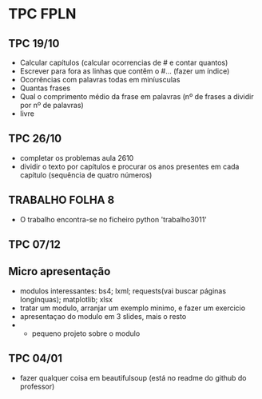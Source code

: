 # TPC FPLN

## TPC 19/10

- Calcular capítulos (calcular ocorrencias de # e contar quantos)
- Escrever para fora as linhas que contêm o #... (fazer um índice)
- Ocorrências com palavras todas em miníusculas
- Quantas frases
- Qual o comprimento médio da frase em palavras (nº de frases a dividir por nº de palavras)
- livre

## TPC 26/10
- completar os problemas aula 2610
- dividir o texto por capítulos e procurar os anos presentes em cada capítulo (sequência de quatro números)

## TRABALHO FOLHA 8
- O trabalho encontra-se no ficheiro python 'trabalho3011'

## TPC 07/12
## Micro apresentação
- modulos interessantes: bs4; lxml; requests(vai buscar páginas longínquas); matplotlib; xlsx
- tratar um modulo, arranjar um exemplo minimo, e fazer um exercicio
- apresentaçao do modulo em 3 slides, mais o resto
- + pequeno projeto sobre o modulo


 ## TPC 04/01
 - fazer qualquer coisa em beautifulsoup (está no readme do github do professor)
